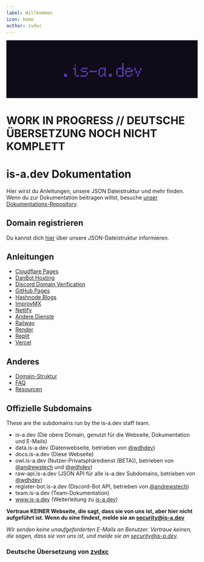 ```yaml
---
label: Willkommen
icon: home
author: zvdxc
---
```

![](media/banner.png)
# WORK IN PROGRESS // DEUTSCHE ÜBERSETZUNG NOCH NICHT KOMPLETT

 
# is-a.dev Dokumentation

Hier wirst du Anleitungen, unsere JSON Dateistruktur und mehr finden. Wenn du zur Dokumentation beitragen willst, besuche [unser Dokumentations-Repository](https://github.com/is-a-dev/docs).
## Domain registrieren
Du kannst dich [hier](domain-structure) über unsere JSON-Dateistruktur informieren.

## Anleitungen
- [Cloudflare Pages](guides/cloudflare-pages)
- [DanBot Hosting](guides/dbh)
- [Discord Domain Verification](guides/discord-verification)
- [GitHub Pages](guides/github-pages)
- [Hashnode Blogs](guides/hashnode)
- [ImprovMX](guides/improvmx)
- [Netlify](guides/netlify)
- [Andere Dienste](guides/other)
- [Railway](guides/railway)
- [Render](guides/render)
- [Replit](guides/replit)
- [Vercel](guides/vercel)

## Anderes
 - [Domain-Struktur](domain-structure)
 - [FAQ](faq)
 - [Resourcen](resources)

## Offizielle Subdomains
These are the subdomains run by the is-a.dev staff team.

- is-a.dev (Die obere Domain, genutzt für die Webseite, Dokumentation und E-Mails)
- data.is-a.dev (Datenwebseite, betrieben von [@wdhdev](https://github.com/wdhdev))
- docs.is-a.dev (Diese Webseite)
- owl.is-a.dev (Nutzer-Privatsphäredienst (BETA)), betrieben von [@andrewstech](https://github.com/andrewstech) und [@wdhdev](https://github.com/wdhdev))
- raw-api.is-a.dev (JSON API für alle is-a.dev Subdomains, betrieben von [@wdhdev](https://github.com/wdhdev))
- register-bot.is-a.dev (Discord-Bot API, betrieben von [@andrewstech](https://github.com/andrewstech))
- team.is-a.dev (Team-Dokumentation)
- www.is-a.dev (Weiterleitung zu [is-a.dev](https://is-a.dev))


**Vertraue KEINER Webseite, die sagt, dass sie von uns ist, aber hier nicht aufgeführt ist. Wenn du eine findest, melde sie an [security@is-a.dev](mailto:security@is-a.dev)**


*Wir senden keine unaufgeforderten E-Mails an Benutzer. Vertraue keinen, die sagen, dass sie von uns ist, und melde sie an [security@is-a.dev](mailto:security@is-a.dev).*

### Deutsche Übersetzung von [zvdxc](https://github.com/zvdxc)